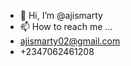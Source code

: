 - 👋 Hi, I’m @ajismarty
- 📫 How to reach me ...
- ajismarty02@gmail.com
- +2347062461208

<!---
ajismarty/ajismarty is a ✨ special ✨ repository because its `README.md` (this file) appears on your GitHub profile.
You can click the Preview link to take a look at your changes.
--->
